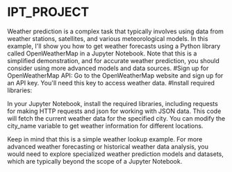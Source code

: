 # IPT_PROJECT
   Weather prediction is a complex task that typically involves using data from weather stations, satellites, and various meteorological models. In this example, I'll show you how to get weather forecasts using a Python library called OpenWeatherMap in a Jupyter Notebook. Note that this is a simplified demonstration, and for accurate weather prediction, you should consider using more advanced models and data sources.
#Sign up for OpenWeatherMap API:
                                     Go to the OpenWeatherMap website and sign up for an API key. You'll need this key to access weather data.
#Install required libraries:

In your Jupyter Notebook, install the required libraries, including requests for making HTTP requests and json for working with JSON data.
This code will fetch the current weather data for the specified city. You can modify the city_name variable to get weather information for different locations.

Keep in mind that this is a simple weather lookup example. For more advanced weather forecasting or historical weather data analysis, you would need to explore specialized weather prediction models and datasets, which are typically beyond the scope of a Jupyter Notebook.
